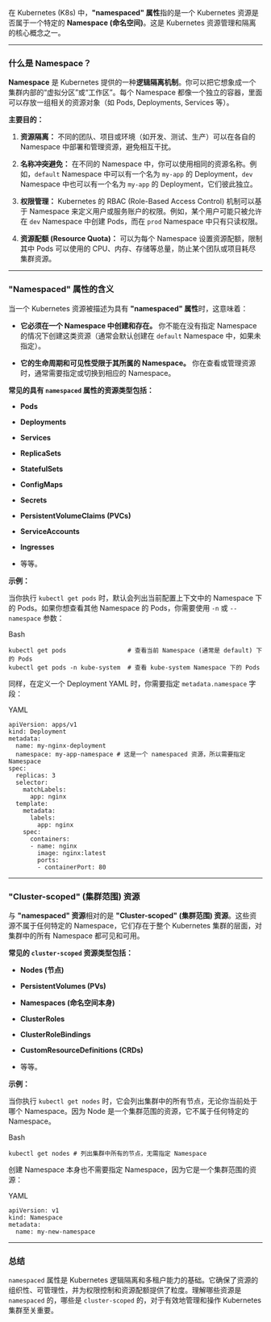 在 Kubernetes (K8s) 中，**"namespaced" 属性**指的是一个 Kubernetes 资源是否属于一个特定的 **Namespace (命名空间)**。这是 Kubernetes 资源管理和隔离的核心概念之一。

---

### 什么是 Namespace？

**Namespace** 是 Kubernetes 提供的一种**逻辑隔离机制**。你可以把它想象成一个集群内部的“虚拟分区”或“工作区”。每个 Namespace 都像一个独立的容器，里面可以存放一组相关的资源对象（如 Pods, Deployments, Services 等）。

**主要目的：**

1. **资源隔离：** 不同的团队、项目或环境（如开发、测试、生产）可以在各自的 Namespace 中部署和管理资源，避免相互干扰。
    
2. **名称冲突避免：** 在不同的 Namespace 中，你可以使用相同的资源名称。例如，`default` Namespace 中可以有一个名为 `my-app` 的 Deployment，`dev` Namespace 中也可以有一个名为 `my-app` 的 Deployment，它们彼此独立。
    
3. **权限管理：** Kubernetes 的 RBAC (Role-Based Access Control) 机制可以基于 Namespace 来定义用户或服务账户的权限。例如，某个用户可能只被允许在 `dev` Namespace 中创建 Pods，而在 `prod` Namespace 中只有只读权限。
    
4. **资源配额 (Resource Quota)：** 可以为每个 Namespace 设置资源配额，限制其中 Pods 可以使用的 CPU、内存、存储等总量，防止某个团队或项目耗尽集群资源。
    

---

### "Namespaced" 属性的含义

当一个 Kubernetes 资源被描述为具有 **"namespaced" 属性**时，这意味着：

- **它必须在一个 Namespace 中创建和存在。** 你不能在没有指定 Namespace 的情况下创建这类资源（通常会默认创建在 `default` Namespace 中，如果未指定）。
    
- **它的生命周期和可见性受限于其所属的 Namespace。** 你在查看或管理资源时，通常需要指定或切换到相应的 Namespace。
    

**常见的具有 `namespaced` 属性的资源类型包括：**

- **Pods**
    
- **Deployments**
    
- **Services**
    
- **ReplicaSets**
    
- **StatefulSets**
    
- **ConfigMaps**
    
- **Secrets**
    
- **PersistentVolumeClaims (PVCs)**
    
- **ServiceAccounts**
    
- **Ingresses**
    
- 等等。
    

**示例：**

当你执行 `kubectl get pods` 时，默认会列出当前配置上下文中的 Namespace 下的 Pods。如果你想查看其他 Namespace 的 Pods，你需要使用 `-n` 或 `--namespace` 参数：

Bash

```
kubectl get pods                 # 查看当前 Namespace (通常是 default) 下的 Pods
kubectl get pods -n kube-system  # 查看 kube-system Namespace 下的 Pods
```

同样，在定义一个 Deployment YAML 时，你需要指定 `metadata.namespace` 字段：

YAML

```
apiVersion: apps/v1
kind: Deployment
metadata:
  name: my-nginx-deployment
  namespace: my-app-namespace # 这是一个 namespaced 资源，所以需要指定 Namespace
spec:
  replicas: 3
  selector:
    matchLabels:
      app: nginx
  template:
    metadata:
      labels:
        app: nginx
    spec:
      containers:
      - name: nginx
        image: nginx:latest
        ports:
        - containerPort: 80
```

---

### "Cluster-scoped" (集群范围) 资源

与 **"namespaced" 资源**相对的是 **"Cluster-scoped" (集群范围) 资源**。这些资源不属于任何特定的 Namespace，它们存在于整个 Kubernetes 集群的层面，对集群中的所有 Namespace 都可见和可用。

**常见的 `cluster-scoped` 资源类型包括：**

- **Nodes (节点)**
    
- **PersistentVolumes (PVs)**
    
- **Namespaces (命名空间本身)**
    
- **ClusterRoles**
    
- **ClusterRoleBindings**
    
- **CustomResourceDefinitions (CRDs)**
    
- 等等。
    

**示例：**

当你执行 `kubectl get nodes` 时，它会列出集群中的所有节点，无论你当前处于哪个 Namespace。因为 Node 是一个集群范围的资源，它不属于任何特定的 Namespace。

Bash

```
kubectl get nodes # 列出集群中所有的节点，无需指定 Namespace
```

创建 Namespace 本身也不需要指定 Namespace，因为它是一个集群范围的资源：

YAML

```
apiVersion: v1
kind: Namespace
metadata:
  name: my-new-namespace
```

---

### 总结

`namespaced` 属性是 Kubernetes 逻辑隔离和多租户能力的基础。它确保了资源的组织性、可管理性，并为权限控制和资源配额提供了粒度。理解哪些资源是 `namespaced` 的，哪些是 `cluster-scoped` 的，对于有效地管理和操作 Kubernetes 集群至关重要。